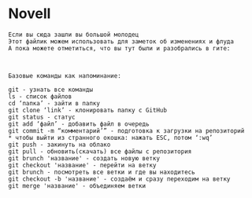 # Novell
	Если вы сюда зашли вы большой молодец
	Этот файлик можем использовать для заметок об изменениях и флуда
	А пока можете отметиться, что вы тут были и разобрались в гите:
	
	
	
	Базовые команды как напоминание:
	
	git - узнать все команды
	ls - список файлов
	cd ‘папка’ - зайти в папку
	git clone ‘link’ - клонировать папку с GitHub
	git status - статус
	git add ‘файл’ - добавить файл в очередь
	git commit -m “комментарий’” - подготовка к загрузки на репозиторий
	* чтобы выйти из странного окошка: нажать ESC, потом ‘:wq’
	git push - закинуть на облако
	git pull - обновить(скачать) все файлы с репозитория
	git brunch 'название' - создать новую ветку
	git checkout 'название' - перейти на ветку
	git brunch - посмотреть все ветки и где вы находитесь
	git checkout -b 'название' - создаём и сразу переходим на ветку
	git merge 'название' - объединяем ветки
	